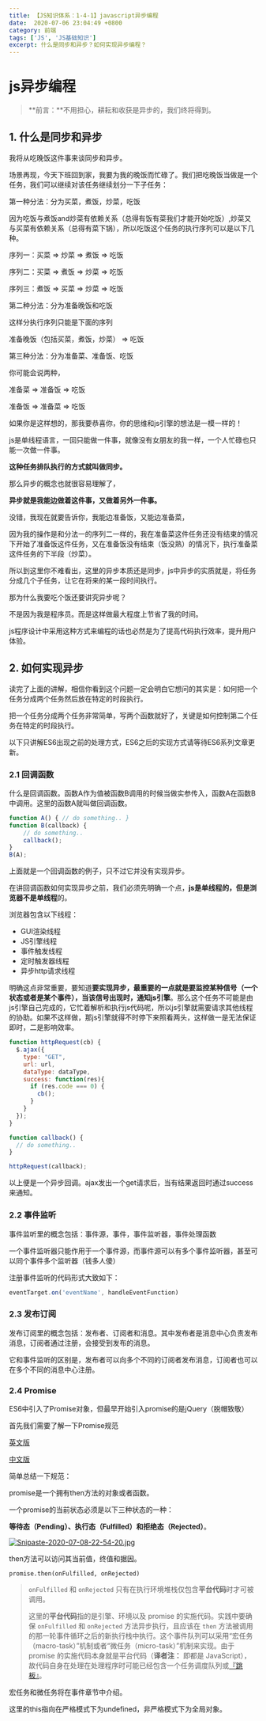 ```yaml
---
title: 【JS知识体系：1-4-1】javascript异步编程
date:  2020-07-06 23:04:49 +0800
category: 前端
tags: ['JS', 'JS基础知识']
excerpt: 什么是同步和异步？如何实现异步编程？
---
```


# js异步编程



> **前言：**不用担心，耕耘和收获是异步的，我们终将得到。



## 1. 什么是同步和异步

我将从吃晚饭这件事来谈同步和异步。

场景再现，今天下班回到家，我要为我的晚饭而忙碌了。我们把吃晚饭当做是一个任务，我们可以继续对该任务继续划分一下子任务：

第一种分法：分为买菜，煮饭，炒菜，吃饭

因为吃饭与煮饭and炒菜有依赖关系（总得有饭有菜我们才能开始吃饭）,炒菜又与买菜有依赖关系（总得有菜下锅），所以吃饭这个任务的执行序列可以是以下几种。

序列一：买菜 => 炒菜 => 煮饭 => 吃饭

序列二：买菜 => 煮饭 => 炒菜 => 吃饭

序列三：煮饭 => 买菜 => 炒菜 => 吃饭



第二种分法：分为准备晚饭和吃饭

这样分执行序列只能是下面的序列

准备晚饭（包括买菜，煮饭，炒菜） => 吃饭



第三种分法：分为准备菜、准备饭、吃饭



你可能会说两种，

准备菜 => 准备饭 => 吃饭

准备饭 => 准备菜 => 吃饭



如果你是这样想的，那我要恭喜你，你的思维和js引擎的想法是一模一样的！

js是单线程语言，一回只能做一件事，就像没有女朋友的我一样，一个人忙碌也只能一次做一件事。

**这种任务排队执行的方式就叫做同步。**

那么异步的概念也就很容易理解了，

**异步就是我能边做着这件事，又做着另外一件事。**

没错，我现在就要告诉你，我能边准备饭，又能边准备菜，

因为我的操作是和分法一的序列二一样的，我在准备菜这件任务还没有结束的情况下开始了准备饭这件任务，又在准备饭没有结束（饭没熟）的情况下，执行准备菜这件任务的下半段（炒菜）。



所以到这里你不难看出，这里的异步本质还是同步，js中异步的实质就是，将任务分成几个子任务，让它在将来的某一段时间执行。

那为什么我要吃个饭还要讲究异步呢？

不是因为我是程序员。而是这样做最大程度上节省了我的时间。

js程序设计中采用这种方式来编程的话也必然是为了提高代码执行效率，提升用户体验。



## 2. 如何实现异步

读完了上面的讲解，相信你看到这个问题一定会明白它想问的其实是：如何把一个任务分成两个任务然后放在特定的时段执行。

把一个任务分成两个任务非常简单，写两个函数就好了，关键是如何控制第二个任务在特定的时段执行。



以下只讲解ES6出现之前的处理方式，ES6之后的实现方式请等待ES6系列文章更新。



### 2.1 回调函数

什么是回调函数。函数A作为值被函数B调用的时候当做实参传入，函数A在函数B中调用。这里的函数A就叫做回调函数。

```js
function A() { // do something.. }
function B(callback) {
    // do something..
    callback();
}
B(A);
```



上面就是一个回调函数的例子，只不过它并没有实现异步。



在讲回调函数如何实现异步之前，我们必须先明确一个点，**js是单线程的，但是浏览器不是单线程**的。

浏览器包含以下线程：

* GUI渲染线程
* JS引擎线程
* 事件触发线程
* 定时触发器线程
* 异步http请求线程

明确这点非常重要，要知道**要实现异步，最重要的一点就是要监控某种信号（一个状态或者是某个事件），当该信号出现时，通知js引擎**。那么这个任务不可能是由js引擎自己完成的，它忙着解析和执行js代码呢，所以js引擎就需要请求其他线程的协助。如果不这样做，那js引擎就得不时停下来照看两头，这样做一是无法保证即时，二是影响效率。

```js
function httpRequest(cb) {
  $.ajax({
    type: "GET",
    url: url,
    dataType: dataType,
    success: function(res){
      if (res.code === 0) {
        cb();
      }
    }
  });
}

function callback() {
  // do something..
}

httpRequest(callback);
```

以上便是一个异步回调。ajax发出一个get请求后，当有结果返回时通过success来通知。



### 2.2 事件监听

事件监听里的概念包括：事件源，事件，事件监听器，事件处理函数

一个事件监听器只能作用于一个事件源，而事件源可以有多个事件监听器，甚至可以同个事件多个监听器（钱多人傻）

注册事件监听的代码形式大致如下：

```js
eventTarget.on('eventName', handleEventFunction)
```



### 2.3 发布订阅

发布订阅里的概念包括：发布者、订阅者和消息。其中发布者是消息中心负责发布消息，订阅者通过注册，会接受到发布的消息。

它和事件监听的区别是，发布者可以向多个不同的订阅者发布消息，订阅者也可以在多个不同的消息中心注册。



### 2.4 Promise

ES6中引入了Promise对象，但最早开始引入promise的是jQuery（脱帽致敬）

首先我们需要了解一下Promise规范

[英文版](https://promisesaplus.com/)

[中文版](https://www.icode9.com/content-4-365156.html)

简单总结一下规范：

promise是一个拥有then方法的对象或者函数。

一个promise的当前状态必须是以下三种状态的一种：

**等待态（Pending）、执行态（Fulfilled）和拒绝态（Rejected）**。

[![Snipaste-2020-07-08-22-54-20.jpg](https://i.postimg.cc/JhbYHGGx/Snipaste-2020-07-08-22-54-20.jpg)](https://postimg.cc/gw2HfcyL)

then方法可以访问其当前值，终值和据因。

```
promise.then(onFulfilled, onRejected)
```



> `onFulfilled` 和 `onRejected` 只有在执行环境堆栈仅包含**平台代码**时才可被调用。
>
> 这里的**平台代码**指的是引擎、环境以及 promise 的实施代码。实践中要确保 `onFulfilled` 和 `onRejected` 方法异步执行，且应该在 `then` 方法被调用的那一轮事件循环之后的新执行栈中执行。这个事件队列可以采用“宏任务（macro-task）”机制或者“微任务（micro-task）”机制来实现。由于 promise 的实施代码本身就是平台代码（**译者注：** 即都是 JavaScript），故代码自身在处理在处理程序时可能已经包含一个任务调度队列或[『跳板』](https://en.wikipedia.org/wiki/Trampoline_(computing))。

宏任务和微任务将在事件章节中介绍。

这里的this指向在严格模式下为undefined，非严格模式下为全局对象。






